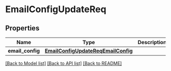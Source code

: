 # EmailConfigUpdateReq

## Properties
Name | Type | Description | Notes
------------ | ------------- | ------------- | -------------
**email_config** | [**EmailConfigUpdateReqEmailConfig**](EmailConfigUpdateReqEmailConfig.md) |  | [optional] 

[[Back to Model list]](../README.md#documentation-for-models) [[Back to API list]](../README.md#documentation-for-api-endpoints) [[Back to README]](../README.md)


